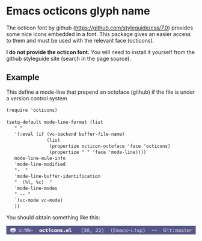 # Emacs octicons glyph name

The octicon font by github (https://github.com/styleguide/css/7.0) provides
some nice icons embedded in a font. This package gives an easier access to them
and must be used with the relevant face (octicons).

**I do not provide the octicon font.** You will need to install it yourself from
  the github styleguide site (search in the page source).


## Example

This define a mode-line that prepend an octoface (github) if the file is
under a version control system

```
(require 'octicons)

(setq-default mode-line-format (list
   " "
   '(:eval (if (vc-backend buffer-file-name)
               (list
                (propertize octicon-octoface 'face 'octicons)
                (propertize " " 'face 'mode-line))))
   mode-line-mule-info
   'mode-line-modified
   "-  "
   'mode-line-buffer-identification
   "  (%l, %c)  "
   'mode-line-modes
   " -- "
   `(vc-mode vc-mode)
   ))
```

You should obtain something like this:

![octicons modeline screenshot](octicons-modeline.png)
